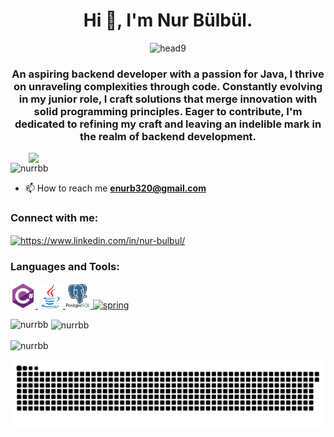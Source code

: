 <h1 align="center">Hi 👋, I'm Nur Bülbül.</h1>

<p align="center">
  <img src="https://github.com/nurrbb/nurrbb/assets/59769129/3e967c7b-81fd-4428-9e03-96a039b2d773" alt="head9">
</p>

<h3 align="center">An aspiring backend developer with a passion for Java, I thrive on unraveling complexities through code. Constantly evolving in my junior role, I craft solutions that merge innovation with solid programming principles. Eager to contribute, I'm dedicated to refining my craft and leaving an indelible mark in the realm of backend development.</h3>

<div>
  <img align="right" width="475" src="https://github.com/nurrbb/nurrbb/assets/59769129/cd36cb65-cb91-4006-89d8-fd698a4a09fc">
  
  <p align="left"> <img src="https://komarev.com/ghpvc/?username=nurrbb&label=Profile%20views&color=0e75b6&style=flat" alt="nurrbb" /> </p>

  - 📫 How to reach me **enurb320@gmail.com**

  <h3 align="left">Connect with me:</h3>
  <p align="left">
    <a href="https://linkedin.com/in/https://www.linkedin.com/in/nur-bulbul/" target="blank"><img align="center" src="https://raw.githubusercontent.com/rahuldkjain/github-profile-readme-generator/master/src/images/icons/Social/linked-in-alt.svg" alt="https://www.linkedin.com/in/nur-bulbul/" height="30" width="40" /></a>
  </p>

  <h3 align="left">Languages and Tools:</h3>
  <p align="left"> <a href="https://www.w3schools.com/cs/" target="_blank" rel="noreferrer"> <img src="https://raw.githubusercontent.com/devicons/devicon/master/icons/csharp/csharp-original.svg" alt="csharp" width="40" height="40"/> </a> <a href="https://www.java.com" target="_blank" rel="noreferrer"> <img src="https://raw.githubusercontent.com/devicons/devicon/master/icons/java/java-original.svg" alt="java" width="40" height="40"/> </a> <a href="https://www.postgresql.org" target="_blank" rel="noreferrer"> <img src="https://raw.githubusercontent.com/devicons/devicon/master/icons/postgresql/postgresql-original-wordmark.svg" alt="postgresql" width="40" height="40"/> </a> <a href="https://spring.io/" target="_blank" rel="noreferrer"> <img src="https://www.vectorlogo.zone/logos/springio/springio-icon.svg" alt="spring" width="40" height="40"/> </a> </p>

  <p><img align="left" src="https://github-readme-stats.vercel.app/api/top-langs?username=nurrbb&show_icons=true&locale=en&layout=compact" alt="nurrbb" /></p>

  <p>&nbsp;<img align="center" src="https://github-readme-stats.vercel.app/api?username=nurrbb&show_icons=true&locale=en" alt="nurrbb" /></p>

  <p><img align="center" src="https://github-readme-streak-stats.herokuapp.com/?user=nurrbb&" alt="nurrbb" /></p>

  <picture>
    <source media="(prefers-color-scheme: dark)" srcset="https://raw.githubusercontent.com/nurrbb/nurrbb/output/github-contribution-grid-snake-dark.svg">
    <source media="(prefers-color-scheme: light)" srcset="https://raw.githubusercontent.com/nurrbb/nurrbb/output/github-contribution-grid-snake.svg">
    <img alt="github contribution grid snake animation" src="https://raw.githubusercontent.com/nurrbb/nurrbb/output/github-contribution-grid-snake.svg">
  </picture>
</div>
